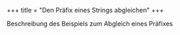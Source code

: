 +++
title = "Den Präfix eines Strings abgleichen"
+++

Beschreibung des Beispiels zum Abgleich eines Präfixes
